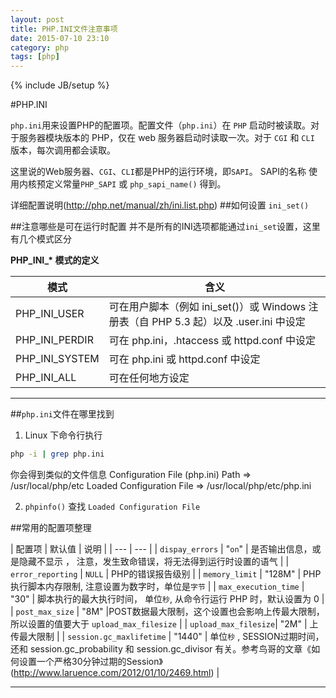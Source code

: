 ```yaml
---
layout: post
title: PHP.INI文件注意事项
date: 2015-07-10 23:10
category: php
tags: [php]
---
```


{% include JB/setup %}

#PHP.INI

`php.ini`用来设置PHP的配置项。配置文件（`php.ini`）在 `PHP` 启动时被读取。对于服务器模块版本的 PHP，仅在 web 服务器启动时读取一次。对于 `CGI` 和 `CLI` 版本，每次调用都会读取。

这里说的Web服务器、`CGI`、`CLI`都是PHP的运行环境，即`SAPI`。
SAPI的名称 使用内核预定义常量`PHP_SAPI` 或 `php_sapi_name()` 得到。

详细配置说明(http://php.net/manual/zh/ini.list.php)
##如何设置
`ini_set()` 

##注意哪些是可在运行时配置
并不是所有的INI选项都能通过`ini_set`设置，这里有几个模式区分

**PHP_INI_\* 模式的定义**

| 模式 | 含义 |
| ----- | ---- |
| PHP_INI_USER | 可在用户脚本（例如 ini_set()）或 Windows 注册表（自 PHP 5.3 起）以及 .user.ini 中设定 |
| PHP_INI_PERDIR | 可在 php.ini，.htaccess 或 httpd.conf 中设定 |
| PHP_INI_SYSTEM | 可在 php.ini 或 httpd.conf 中设定 |
| PHP_INI_ALL | 可在任何地方设定 |

***
##`php.ini`文件在哪里找到

1. Linux 下命令行执行
```sh
php -i | grep php.ini
```
你会得到类似的文件信息
Configuration File (php.ini) Path => /usr/local/php/etc
Loaded Configuration File => /usr/local/php/etc/php.ini

2. `phpinfo()`  查找 `Loaded Configuration File` 

##常用的配置项整理

| 配置项          | 默认值 | 说明     |
| --- | --- |
| `dispay_errors` | "`on`"   | 是否输出信息，或是隐藏不显示 ， 注意，发生致命错误，将无法得到运行时设置的语气 |
| `error_reporting` | `NULL` | PHP的错误报告级别 |
| `memory_limit`  | "128M" | PHP执行脚本内存限制, 注意设置为数字时，单位是`字节` |
| `max_execution_time` | "30"  | 脚本执行的最大执行时间， 单位`秒`, 从命令行运行 PHP 时，默认设置为 0 |
| `post_max_size` | "8M" |POST数据最大限制，这个设置也会影响上传最大限制， 所以设置的值要大于 `upload_max_filesize` |
| `upload_max_filesize`| "2M" | 上传最大限制 |
| `session.gc_maxlifetime` | "1440" | 单位`秒` , SESSION过期时间，还和 session.gc_probability 和 session.gc_divisor 有关。参考鸟哥的文章《如何设置一个严格30分钟过期的Session》(http://www.laruence.com/2012/01/10/2469.html) |


***


